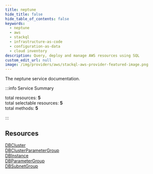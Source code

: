 ```yaml
---
title: neptune
hide_title: false
hide_table_of_contents: false
keywords:
  - neptune
  - aws
  - stackql
  - infrastructure-as-code
  - configuration-as-data
  - cloud inventory
description: Query, deploy and manage AWS resources using SQL
custom_edit_url: null
image: /img/providers/aws/stackql-aws-provider-featured-image.png
---
```


The neptune service documentation.

:::info Service Summary

<div class="row">
<div class="providerDocColumn">
<span>total resources:&nbsp;<b>5</b></span><br />
<span>total selectable resources:&nbsp;<b>5</b></span><br />
<span>total methods:&nbsp;<b>5</b></span><br />
</div>
</div>

:::

## Resources
<div class="row">
<div class="providerDocColumn">
<a href="/providers/aws/neptune/DBCluster/">DBCluster</a><br />
<a href="/providers/aws/neptune/DBClusterParameterGroup/">DBClusterParameterGroup</a><br />
<a href="/providers/aws/neptune/DBInstance/">DBInstance</a>
</div>
<div class="providerDocColumn">
<a href="/providers/aws/neptune/DBParameterGroup/">DBParameterGroup</a><br />
<a href="/providers/aws/neptune/DBSubnetGroup/">DBSubnetGroup</a>
</div>
</div>